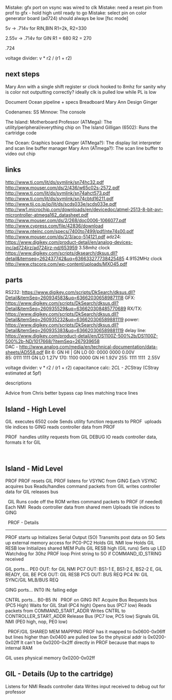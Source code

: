 Mistake: gfx port on vsync was wired to clk
Mistake: need a reset pin from prof to gfx - hold high until ready to go
Mistake: select pin on color generator board (ad724) should always be low [fsc mode]

5v -> .714v for RIN,BIN
   R1=2k, R2=330
   
2.55v -> .714v for GIN
   R1 = 680
   R2 = 270

   .724
   
voltage divider: v * r2 / (r1 + r2)
   
next steps
----
   Mary Ann with a single shift register
      sr clock hooked to 8mhz for sanity
      why is color not outputting correctly?
         ideally clk is pulled low while PL is low
   
   Document Ocean pipeline + specs
   Breadboard Mary Ann
   Design Ginger
   
Codenames:
   SS Minnow: The console
   
   The Island: Motherboard
      Professor (ATMega): The utility/peripheral/everything chip on The Island
      Gilligan (6502): Runs the cartridge code

   The Ocean: Graphics board
      Ginger (ATMega?): The display list interpreter and scan line buffer manager
      Mary Ann (ATmega?): The scan line buffer to video out chip 

   
links
---
http://www.ti.com/lit/ds/symlink/sn74hc32.pdf
http://www.mouser.com/ds/2/436/w65c02s-2572.pdf
http://www.ti.com/lit/ds/symlink/sn74ahct573.pdf
http://www.ti.com/lit/ds/symlink/sn74cbtd16211.pdf
http://www.tij.co.jp/jp/lit/ds/scds033e/scds033e.pdf
http://ww1.microchip.com/downloads/en/devicedoc/atmel-2513-8-bit-avr-microntroller-atmega162_datasheet.pdf
http://www.mouser.com/ds/2/268/doc0006-1066077.pdf
http://www.cypress.com/file/42836/download
http://www.nteinc.com/specs/7400to7499/pdf/nte74s00.pdf
http://www.mouser.com/ds/2/3/aco-514121.pdf
adz24: https://www.digikey.com/product-detail/en/analog-devices-inc/ad724jrz/ad724jrz-nd/653959
3.58mhz clock https://www.digikey.com/scripts/dksearch/dksus.dll?detail&itemseq=262437742&uq=636633277738425485
4.9152MHz clock http://www.ctscorp.com/wp-content/uploads/MXO45.pdf


parts
---
RS232: https://www.digikey.com/scripts/DkSearch/dksus.dll?Detail&itemSeq=260934583&uq=636620306589871118
GFX: https://www.digikey.com/scripts/DkSearch/dksus.dll?Detail&itemSeq=260935529&uq=636620308485770689
RX/TX: https://www.digikey.com/scripts/DkSearch/dksus.dll?Detail&itemSeq=260935232&uq=636620306589881119
power: https://www.digikey.com/scripts/DkSearch/dksus.dll?Detail&itemSeq=260935383&uq=636620306589881119
delay line: https://www.digikey.com/product-detail/en/DS1100Z-500%2b/DS1100Z-500%2b-ND/1017668/?itemSeq=267939658     
DAC - http://www.analog.com/media/en/technical-documentation/data-sheets/AD558.pdf
   Bit 6: GN HI | GN LO
   00:  0000 0000             0.00V    
   85:  0111 1111 GN LO       1.27V
   170: 1100 0000 GN HI       1.92V
   255: 1111 1111             2.55V


voltage divider: v * r2 / (r1 + r2)
capacitance calc: 2*CL - 2*CStray (CStray estimated at 5pf)

descriptions
  
   
Advice from Chris
   better bypass cap lines
   matching trace lines
 

Island - High Level
----
GIL 
   executes 6502 code
   Sends utility function requests to PROF 
   uploads tile indices to GING
   reads controller data from PROF

PROF 
   handles utility requests from GIL
   DEBUG IO
   reads controller data, formats it for GIL

 

Island - Mid Level
----
PROF
   PROF resets GIL
   PROF listens for VSYNC from GING
   Each VSYNC
      acquires bus
      Reads/handles command packets from GIL
      writes controller data for GIL
      releases bus

 
GIL
   Runs code off the ROM
   writes command packets to PROF (if needed)
   Each NMI 
      Reads controller data from shared mem
   Uploads tile indices to GING

 
PROF - Details

---
PROF starts up
   Initializes Serial Output (SO)
   Transmits post data on SO
   Sets up external memory access for PC0-PC2
   Holds GIL NMI low
   Holds GIL RESB low
   Initializes shared MEM
   Pulls GIL RESB high (GIL runs)
   Sets up LED
   Watchdog for 30hz
   PROF loop
   Print string to SO if COMMAND_ID_STRING received

GIL ports...
   PE0 OUT: for GIL NMI
   PC7 OUT: BS1-1 E, BS1-2 E, BS2-2 E, GIL READY, GIL BE
   PC6 OUT: GIL RESB
   PC5 OUT: BUS REQ
   PC4 IN: GIL SYNC/GIL MLB/BUS REQ

GING ports...
   INT0 IN: falling edge

CNTRL ports...
   B0-B5 IN
 
PROF on GING INT
   Acquire Bus
   Requests bus (PC5 High)
   Waits for GIL Stall (PC4 high)
   Opens bus (PC7 low)
   Reads packets from COMMAND_START_ADDR
   Writes CNTRL to CONTROLLER_START_ADDR
   Release Bus (PC7 low, PC5 low)
   Signals GIL NMI (PE0 high, nop, PE0 low)

 
PROF/GIL SHARED MEM MAPPING
   PROF has it mapped to 0x0600-0x06ff but lines higher than 0x0400 are pulled low
      So the physical addr is 0x0200-0x02ff
      It can't be 0x0200-0x2ff directly in PROF because that maps to internal RAM
   
   GIL uses physical memory 0x0200-0x02ff


GIL - Details (Up to the cartridge)
----
   Listens for NMI
   Reads controller data
   Writes input received to debug out for professor



 

 

 